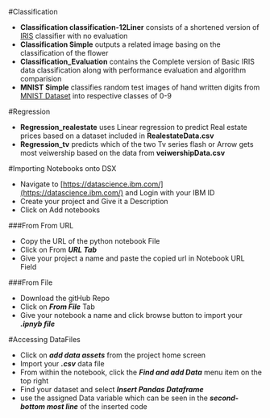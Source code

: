 
#Classification

* **Classification classification-12Liner** consists of a shortened version of [IRIS](https://en.wikipedia.org/wiki/Iris_flower_data_set) classifier with no evaluation
* **Classification Simple** outputs a related image basing on the classification of the flower
* **Classification_Evaluation** contains the Complete version of Basic IRIS data classification along with performance evaluation and algorithm comparision
* **MNIST Simple** classifies random test images of hand written digits from [MNIST Dataset](http://yann.lecun.com/exdb/mnist/) into respective classes of 0-9

#Regression
* **Regression_realestate** uses Linear regression to predict Real estate prices based on a dataset included in **RealestateData.csv**
* **Regression_tv** predicts which of the two Tv series flash or Arrow gets most veiwership based on the data from **veiwershipData.csv**

#Importing Notebooks onto DSX
* Navigate to [https://datascience.ibm.com/](https://datascience.ibm.com/) and Login with your IBM ID
* Create your project and Give it a Description
* Click on Add notebooks

###From From URL
* Copy the URL of the python notebook File
* Click on From ***URL Tab***
* Give your project a name and paste the copied url in Notebook URL Field

###From File

* Download the gitHub Repo
* Click on ***From File*** Tab
* Give your notebook a name and click browse button to import your ***.ipnyb file***

#Accessing DataFiles
* Click on ***add data assets*** from the project home screen
* Import your ***.csv*** data file
* From within the notebook, click the ***Find and add Data*** menu item on the top right
* Find your dataset and select ***Insert Pandas Dataframe***
* use the assigned Data variable which can be seen in the ***second-bottom most line*** of the inserted code
